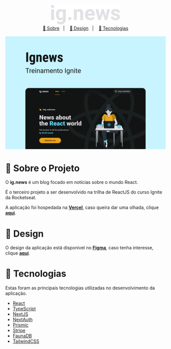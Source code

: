 <div align='center'>
  <img src='.github/logo.svg' alt='Logo do projeto'/>
</div>

<div align='center'>
  <a href='#about'>📖 Sobre</a>&nbsp;&nbsp;&nbsp;|&nbsp;&nbsp;&nbsp;
  <a href="#design">🎨 Design</a>&nbsp;&nbsp;&nbsp;|&nbsp;&nbsp;&nbsp;
  <a href='#technologies'>🔩 Tecnologias</a>
</div>

</br>

<div align="center">
  <img src=".github/front-cover.png" alt="Capa do projeto ig.news" width="780px" />
</div>

<a id="about"></a>

# 📖 Sobre o Projeto

O **ig.news** é um blog focado em noticias sobre o mundo React.

É o terceiro projeto a ser desenvolvido na trilha de ReactJS do curso Ignite da Rocketseat.

A aplicação foi hospedada na [**Vercel**](https://vercel.com/), caso queira dar uma olhada, clique [**aqui**](https://ignews-ten-drab.vercel.app/).

<a id="design"></a>

# 🎨 Design

O design da aplicação está disponivel no [**Figma**](https://www.figma.com/), caso tenha interesse, clique [**aqui**](https://www.figma.com/file/120hhKWOuOxH0Okkqi95Bn/ig.news?type=design&node-id=1%3A2&t=NU9bbrr1Jx0EiG4u-1).

<a id="technologies"></a>

# 🔩 Tecnologias

Estas foram as principais tecnologias utilizadas no desenvolvimento da aplicação.

- [React](https://react.dev/)
- [TypeScript](https://www.typescriptlang.org/)
- [NextJS](https://nextjs.org/)
- [NextAuth](https://next-auth.js.org/)
- [Prismic](https://prismic.io/)
- [Stripe](https://stripe.com/br)
- [FaunaDB](https://fauna.com/)
- [TailwindCSS](https://tailwindcss.com/)

